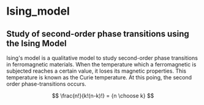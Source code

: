 # Ising_model
## Study of second-order phase transitions using the Ising Model

Ising's model is a qualitative model to study second-order phase transitions in ferromagnetic materials. When the temperature  which a ferromagnetic is subjected reaches a certain value, it loses its magnetic properties. This temperature is known as the Curie temperature. At this poing, the second order phase-transitions occurs.

$$
\frac{n!}{k!(n-k)!} = {n \choose k}
$$
